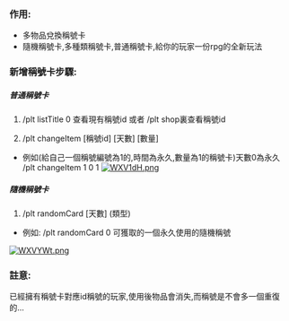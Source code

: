### 作用:
- 多物品兌換稱號卡
- 隨機稱號卡,多種類稱號卡,普通稱號卡,給你的玩家一份rpg的全新玩法

### 新增稱號卡步驟:

##### 普通稱號卡
1. /plt listTitle 0 查看現有稱號id 或者 /plt shop裏查看稱號id

2. /plt changeItem [稱號id] [天數] [數量]
- 例如(給自己一個稱號編號為1的,時間為永久,數量為1的稱號卡)天數0為永久
  /plt changeItem 1 0 1
  [![WXV1dH.png](https://z3.ax1x.com/2021/07/30/WXV1dH.png)](https://imgtu.com/i/WXV1dH)

##### 隨機稱號卡
1. /plt randomCard [天數] (類型)
- 例如: /plt randomCard 0 可獲取的一個永久使用的隨機稱號

[![WXVYWt.png](https://z3.ax1x.com/2021/07/30/WXVYWt.png)](https://imgtu.com/i/WXVYWt)

### 註意:
已經擁有稱號卡對應id稱號的玩家,使用後物品會消失,而稱號是不會多一個重復的...
